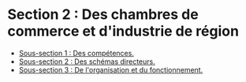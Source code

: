 # Section 2 : Des chambres de commerce et d'industrie de région

- [Sous-section 1 : Des compétences.](sous-section-1)
- [Sous-section 2 : Des schémas directeurs.](sous-section-2)
- [Sous-section 3 : De l'organisation et du fonctionnement.](sous-section-3)

